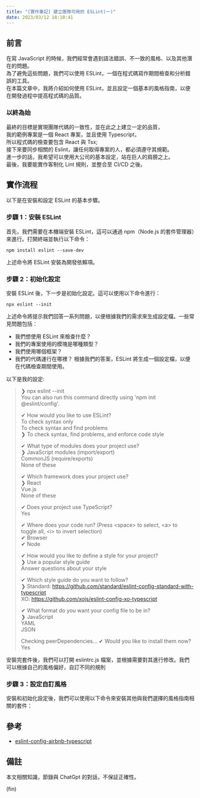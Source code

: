 ```yaml
---
title: "[實作筆記] 建立團隊可用的 ESLint(一)"
date: 2023/03/12 18:10:41
---
```



## 前言

在寫 JavaScript 的時候，我們經常會遇到語法錯誤、不一致的風格、以及其他潛在的問題。  
為了避免這些問題，我們可以使用 ESLint，一個在程式碼寫作期間檢查和分析錯誤的工具。  
在本篇文章中，我將介紹如何使用 ESLint，並且設定一個基本的風格指南，以便在開發過程中提高程式碼的品質。

### 以終為始

最終的目標是實現團隊代碼的一致性，並在此之上建立一定的品質，  
我的範例專案是一個 React 專案，並且使用 Typescript，  
所以程式碼的檢查要包含 React 與 Tsx;  
接下來要同步相關的 Eslint，讓任何取得專案的人，都必須遵守其規範。  
進一步的話，我希望可以使用大公司的基本設定，站在巨人的肩膀之上。  
最後，我要能實作客制化 Lint 規則，並整合至 CI/CD 之後。  

## 實作流程

以下是在安裝和設定 ESLint 的基本步驟。

### 步驟 1：安裝 ESLint

首先，我們需要在本機端安裝 ESLint，這可以通過 npm（Node.js 的套件管理器）來進行。打開終端並執行以下命令：

```terminal
npm install eslint --save-dev
```

上述命令將 ESLint 安裝為開發依賴項。

### 步驟 2：初始化設定

安裝 ESLint 後，下一步是初始化設定。這可以使用以下命令進行：

```terminal
npx eslint --init
```

上述命令將提示我們回答一系列問題，以便根據我們的需求來生成設定檔。一些常見問題包括：

- 我們想使用 ESLint 來檢查什麼？  
- 我們的專案使用的模塊是哪種類型？
- 我們使用哪個框架？
- 我們的代碼運行在哪裡？
根據我們的答案，ESLint 將生成一個設定檔，以便在代碼檢查期間使用。

以下是我的設定:  

> ❯ npx eslint --init  
> You can also run this command directly using 'npm init @eslint/config'.  
>  
> ✔ How would you like to use ESLint?  
> To check syntax only  
> To check syntax and find problems  
> ❯ To check syntax, find problems, and enforce code style  
>  
> ✔ What type of modules does your project use?  
> ❯ JavaScript modules (import/export)  
> CommonJS (require/exports)  
> None of these  
>  
> ✔ Which framework does your project use?  
> ❯ React  
> Vue.js  
> None of these  
>  
> ✔ Does your project use TypeScript?  
> Yes  
>  
> ✔ Where does your code run? (Press \<space\> to select, \<a\> to toggle all, \<i\> to invert selection)  
✔ Browser  
✔ Node  
>  
> ✔ How would you like to define a style for your project?  
> ❯ Use a popular style guide  
> Answer questions about your style  
>  
> ✔ Which style guide do you want to follow?  
> ❯ Standard: <https://github.com/standard/eslint-config-standard-with-typescript>  
> XO: <https://github.com/xojs/eslint-config-xo-typescript>  
>  
> ✔ What format do you want your config file to be in?  
> ❯ JavaScript  
> YAML  
> JSON  
>  
> Checking peerDependencies...
> ✔ Would you like to install them now?  Yes

安裝完套件後，我們可以打開 eslintrc.js 檔案，並根據需要對其進行修改。我們可以根據自己的風格偏好，自訂不同的規則

### 步驟 3：設定自訂風格

安裝和初始化設定後，我們可以使用以下命令來安裝其他與我們選擇的風格指南相關的套件：

## 參考

- [eslint-config-airbnb-typescript](https://www.npmjs.com/package/eslint-config-airbnb-typescript)

## 備註

本文相關知識，節錄與 ChatGpt 的對話，不保証正確性。

(fin)
